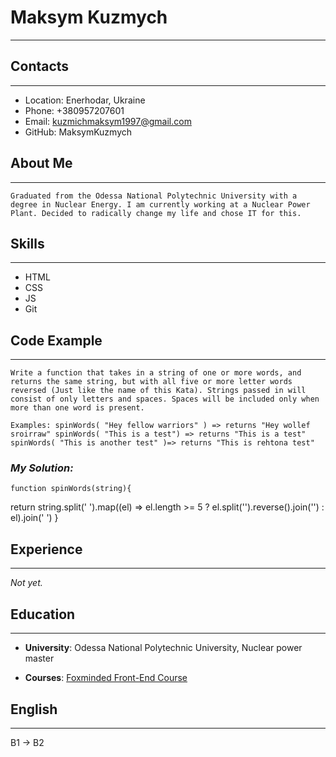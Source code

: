 # **Maksym Kuzmych**

---

## **Contacts**

---

- Location: Enerhodar, Ukraine
- Phone: +380957207601
- Email: kuzmichmaksym1997@gmail.com
- GitHub: MaksymKuzmych

## **About Me**

---

    Graduated from the Odessa National Polytechnic University with a degree in Nuclear Energy. I am currently working at a Nuclear Power Plant. Decided to radically change my life and chose IT for this.

## **Skills**

---

- HTML
- CSS
- JS
- Git

## **Code Example**

---

    Write a function that takes in a string of one or more words, and returns the same string, but with all five or more letter words reversed (Just like the name of this Kata). Strings passed in will consist of only letters and spaces. Spaces will be included only when more than one word is present.

    Examples: spinWords( "Hey fellow warriors" ) => returns "Hey wollef sroirraw" spinWords( "This is a test") => returns "This is a test" spinWords( "This is another test" )=> returns "This is rehtona test"

### **_My Solution:_**

    function spinWords(string){

return string.split(' ').map((el) => el.length >= 5 ? el.split('').reverse().join('') : el).join(' ')
}

## **Experience**

---

_Not yet._

## **Education**

---

- **University**: Odessa National Polytechnic University, Nuclear power master

- **Courses**: [Foxminded Front-End Course](https://foxminded.ua)

## **English**

---

B1 -> B2
